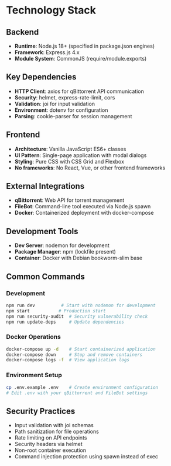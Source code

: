 # Technology Stack

## Backend
- **Runtime**: Node.js 18+ (specified in package.json engines)
- **Framework**: Express.js 4.x
- **Module System**: CommonJS (require/module.exports)

## Key Dependencies
- **HTTP Client**: axios for qBittorrent API communication
- **Security**: helmet, express-rate-limit, cors
- **Validation**: joi for input validation
- **Environment**: dotenv for configuration
- **Parsing**: cookie-parser for session management

## Frontend
- **Architecture**: Vanilla JavaScript ES6+ classes
- **UI Pattern**: Single-page application with modal dialogs
- **Styling**: Pure CSS with CSS Grid and Flexbox
- **No frameworks**: No React, Vue, or other frontend frameworks

## External Integrations
- **qBittorrent**: Web API for torrent management
- **FileBot**: Command-line tool executed via Node.js spawn
- **Docker**: Containerized deployment with docker-compose

## Development Tools
- **Dev Server**: nodemon for development
- **Package Manager**: npm (lockfile present)
- **Container**: Docker with Debian bookworm-slim base

## Common Commands

### Development
```bash
npm run dev          # Start with nodemon for development
npm start           # Production start
npm run security-audit  # Security vulnerability check
npm run update-deps     # Update dependencies
```

### Docker Operations
```bash
docker-compose up -d    # Start containerized application
docker-compose down     # Stop and remove containers
docker-compose logs -f  # View application logs
```

### Environment Setup
```bash
cp .env.example .env    # Create environment configuration
# Edit .env with your qBittorrent and FileBot settings
```

## Security Practices
- Input validation with joi schemas
- Path sanitization for file operations
- Rate limiting on API endpoints
- Security headers via helmet
- Non-root container execution
- Command injection protection using spawn instead of exec